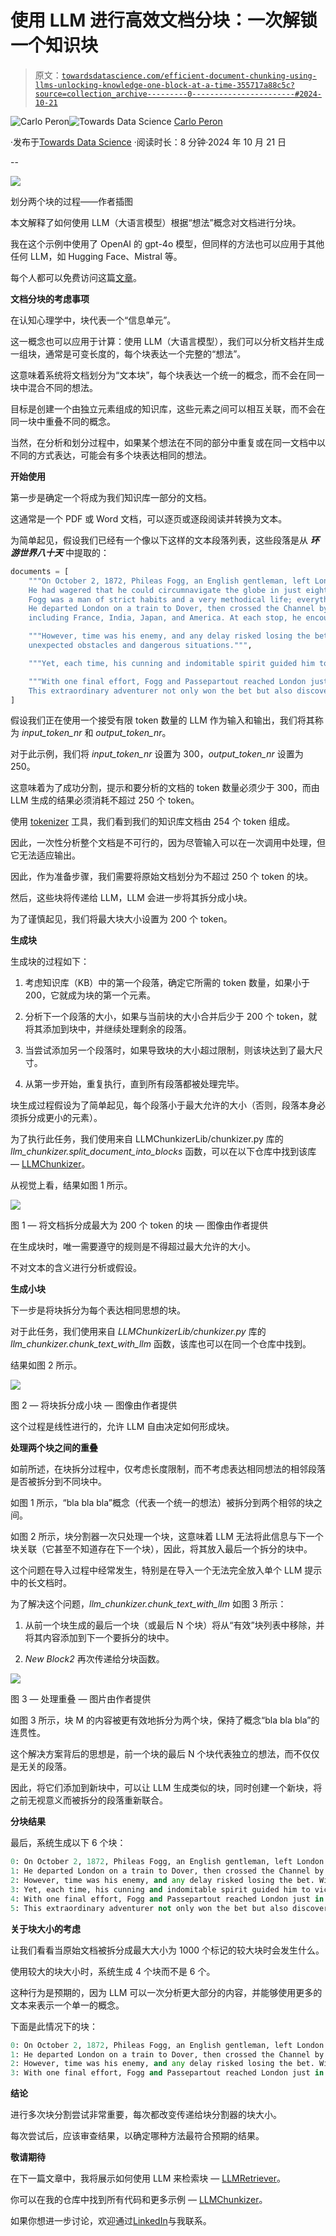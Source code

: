 # 使用 LLM 进行高效文档分块：一次解锁一个知识块

> 原文：[`towardsdatascience.com/efficient-document-chunking-using-llms-unlocking-knowledge-one-block-at-a-time-355717a88c5c?source=collection_archive---------0-----------------------#2024-10-21`](https://towardsdatascience.com/efficient-document-chunking-using-llms-unlocking-knowledge-one-block-at-a-time-355717a88c5c?source=collection_archive---------0-----------------------#2024-10-21)

[](https://medium.com/@peronc79?source=post_page---byline--355717a88c5c--------------------------------)![Carlo Peron](https://medium.com/@peronc79?source=post_page---byline--355717a88c5c--------------------------------)[](https://towardsdatascience.com/?source=post_page---byline--355717a88c5c--------------------------------)![Towards Data Science](https://towardsdatascience.com/?source=post_page---byline--355717a88c5c--------------------------------) [Carlo Peron](https://medium.com/@peronc79?source=post_page---byline--355717a88c5c--------------------------------)

·发布于[Towards Data Science](https://towardsdatascience.com/?source=post_page---byline--355717a88c5c--------------------------------) ·阅读时长：8 分钟·2024 年 10 月 21 日

--

![](img/8d39f802c75bb432d069186938148b8c.png)

划分两个块的过程——作者插图

本文解释了如何使用 LLM（大语言模型）根据“想法”概念对文档进行分块。

我在这个示例中使用了 OpenAI 的 gpt-4o 模型，但同样的方法也可以应用于其他任何 LLM，如 Hugging Face、Mistral 等。

每个人都可以免费访问这篇[文章](https://medium.com/@peronc79/355717a88c5c?sk=1cc4e46c40708d5057d54da391035cfa)。

**文档分块的考虑事项**

在认知心理学中，块代表一个“信息单元”。

这一概念也可以应用于计算：使用 LLM（大语言模型），我们可以分析文档并生成一组块，通常是可变长度的，每个块表达一个完整的“想法”。

这意味着系统将文档划分为“文本块”，每个块表达一个统一的概念，而不会在同一块中混合不同的想法。

目标是创建一个由独立元素组成的知识库，这些元素之间可以相互关联，而不会在同一块中重叠不同的概念。

当然，在分析和划分过程中，如果某个想法在不同的部分中重复或在同一文档中以不同的方式表达，可能会有多个块表达相同的想法。

**开始使用**

第一步是确定一个将成为我们知识库一部分的文档。

这通常是一个 PDF 或 Word 文档，可以逐页或逐段阅读并转换为文本。

为简单起见，假设我们已经有一个像以下这样的文本段落列表，这些段落是从 ***环游世界八十天*** 中提取的：

```py
documents = [
    """On October 2, 1872, Phileas Fogg, an English gentleman, left London for an extraordinary journey. 
    He had wagered that he could circumnavigate the globe in just eighty days. 
    Fogg was a man of strict habits and a very methodical life; everything was planned down to the smallest detail, and nothing was left to chance.
    He departed London on a train to Dover, then crossed the Channel by ship. His journey took him through many countries, 
    including France, India, Japan, and America. At each stop, he encountered various people and faced countless adventures, but his determination never wavered.""",

    """However, time was his enemy, and any delay risked losing the bet. With the help of his faithful servant Passepartout, Fogg had to face 
    unexpected obstacles and dangerous situations.""",

    """Yet, each time, his cunning and indomitable spirit guided him to victory, while the world watched in disbelief.""",

    """With one final effort, Fogg and Passepartout reached London just in time to prove that they had completed their journey in less than eighty days. 
    This extraordinary adventurer not only won the bet but also discovered that the true treasure was the friendship and experiences he had accumulated along the way."""
]
```

假设我们正在使用一个接受有限 token 数量的 LLM 作为输入和输出，我们将其称为 *input_token_nr* 和 *output_token_nr*。

对于此示例，我们将 *input_token_nr* 设置为 300，*output_token_nr* 设置为 250。

这意味着为了成功分割，提示和要分析的文档的 token 数量必须少于 300，而由 LLM 生成的结果必须消耗不超过 250 个 token。

使用 [tokenizer](https://platform.openai.com/tokenizer) 工具，我们看到我们的知识库文档由 254 个 token 组成。

因此，一次性分析整个文档是不可行的，因为尽管输入可以在一次调用中处理，但它无法适应输出。

因此，作为准备步骤，我们需要将原始文档划分为不超过 250 个 token 的块。

然后，这些块将传递给 LLM，LLM 会进一步将其拆分成小块。

为了谨慎起见，我们将最大块大小设置为 200 个 token。

**生成块**

生成块的过程如下：

1.  考虑知识库（KB）中的第一个段落，确定它所需的 token 数量，如果小于 200，它就成为块的第一个元素。

1.  分析下一个段落的大小，如果与当前块的大小合并后少于 200 个 token，就将其添加到块中，并继续处理剩余的段落。

1.  当尝试添加另一个段落时，如果导致块的大小超过限制，则该块达到了最大尺寸。

1.  从第一步开始，重复执行，直到所有段落都被处理完毕。

块生成过程假设为了简单起见，每个段落小于最大允许的大小（否则，段落本身必须拆分成更小的元素）。

为了执行此任务，我们使用来自 LLMChunkizerLib/chunkizer.py 库的 *llm_chunkizer.split_document_into_blocks* 函数，可以在以下仓库中找到该库 — [LLMChunkizer](https://github.com/peronc/LLMChunkizer/)。

从视觉上看，结果如图 1 所示。

![](img/366d6fb7dc3c658b31fa9d0481492dca.png)

图 1 — 将文档拆分成最大为 200 个 token 的块 — 图像由作者提供

在生成块时，唯一需要遵守的规则是不得超过最大允许的大小。

不对文本的含义进行分析或假设。

**生成小块**

下一步是将块拆分为每个表达相同思想的块。

对于此任务，我们使用来自 *LLMChunkizerLib/chunkizer.py* 库的 *llm_chunkizer.chunk_text_with_llm* 函数，该库也可以在同一个仓库中找到。

结果如图 2 所示。

![](img/d38ce011f33c722eaeb5e5dea015397a.png)

图 2 — 将块拆分成小块 — 图像由作者提供

这个过程是线性进行的，允许 LLM 自由决定如何形成块。

**处理两个块之间的重叠**

如前所述，在块拆分过程中，仅考虑长度限制，而不考虑表达相同想法的相邻段落是否被拆分到不同块中。

如图 1 所示，“bla bla bla”概念（代表一个统一的想法）被拆分到两个相邻的块之间。

如图 2 所示，块分割器一次只处理一个块，这意味着 LLM 无法将此信息与下一个块关联（它甚至不知道存在下一个块），因此，将其放入最后一个拆分的块中。

这个问题在导入过程中经常发生，特别是在导入一个无法完全放入单个 LLM 提示中的长文档时。

为了解决这个问题，*llm_chunkizer.chunk_text_with_llm* 如图 3 所示：

1.  从前一个块生成的最后一个块（或最后 N 个块）将从“有效”块列表中移除，并将其内容添加到下一个要拆分的块中。

1.  *New Block2* 再次传递给分块函数。

![](img/17201eb773dba1ba31362002dc138ad4.png)

图 3 — 处理重叠 — 图片由作者提供

如图 3 所示，块 M 的内容被更有效地拆分为两个块，保持了概念“bla bla bla”的连贯性。

这个解决方案背后的思想是，前一个块的最后 N 个块代表独立的想法，而不仅仅是无关的段落。

因此，将它们添加到新块中，可以让 LLM 生成类似的块，同时创建一个新块，将之前无视意义而被拆分的段落重新联合。

**分块结果**

最后，系统生成以下 6 个块：

```py
0: On October 2, 1872, Phileas Fogg, an English gentleman, left London for an extraordinary journey. He had wagered that he could circumnavigate the globe in just eighty days. Fogg was a man of strict habits and a very methodical life; everything was planned down to the smallest detail, and nothing was left to chance.  
1: He departed London on a train to Dover, then crossed the Channel by ship. His journey took him through many countries, including France, India, Japan, and America. At each stop, he encountered various people and faced countless adventures, but his determination never wavered.  
2: However, time was his enemy, and any delay risked losing the bet. With the help of his faithful servant Passepartout, Fogg had to face unexpected obstacles and dangerous situations.  
3: Yet, each time, his cunning and indomitable spirit guided him to victory, while the world watched in disbelief.  
4: With one final effort, Fogg and Passepartout reached London just in time to prove that they had completed their journey in less than eighty days.  
5: This extraordinary adventurer not only won the bet but also discovered that the true treasure was the friendship and experiences he had accumulated along the way.
```

**关于块大小的考虑**

让我们看看当原始文档被拆分成最大大小为 1000 个标记的较大块时会发生什么。

使用较大的块大小时，系统生成 4 个块而不是 6 个。

这种行为是预期的，因为 LLM 可以一次分析更大部分的内容，并能够使用更多的文本来表示一个单一的概念。

下面是此情况下的块：

```py
0: On October 2, 1872, Phileas Fogg, an English gentleman, left London for an extraordinary journey. He had wagered that he could circumnavigate the globe in just eighty days. Fogg was a man of strict habits and a very methodical life; everything was planned down to the smallest detail, and nothing was left to chance.  
1: He departed London on a train to Dover, then crossed the Channel by ship. His journey took him through many countries, including France, India, Japan, and America. At each stop, he encountered various people and faced countless adventures, but his determination never wavered.  
2: However, time was his enemy, and any delay risked losing the bet. With the help of his faithful servant Passepartout, Fogg had to face unexpected obstacles and dangerous situations. Yet, each time, his cunning and indomitable spirit guided him to victory, while the world watched in disbelief.  
3: With one final effort, Fogg and Passepartout reached London just in time to prove that they had completed their journey in less than eighty days. This extraordinary adventurer not only won the bet but also discovered that the true treasure was the friendship and experiences he had accumulated along the way.
```

**结论**

进行多次块分割尝试非常重要，每次都改变传递给块分割器的块大小。

每次尝试后，应该审查结果，以确定哪种方法最符合预期的结果。

**敬请期待**

在下一篇文章中，我将展示如何使用 LLM 来检索块 — [LLMRetriever](https://github.com/peronc/LLMRetriever)。

你可以在我的仓库中找到所有代码和更多示例 — [LLMChunkizer](https://github.com/peronc/LLMChunkizer/)。

如果你想进一步讨论，欢迎通过[LinkedIn](https://www.linkedin.com/in/carlo-peron)与我联系。
